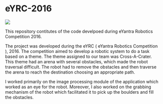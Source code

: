 # eYRC-2016
 ![](https://s3.amazonaws.com/poly-screenshots.angel.co/Project/c9/767976/f2d9cf654fb0ab87ac3902cc926487ee-thumb_jpg.jpg)

This repository contitutes of the code develpoed during eYantra Robotics Competition 2016.  

The project was developed during the eYRC ( eYantra Robotics Competition ), 2016. The competition aimed to develop a robotic system to do a task based on a theme. The theme assigned to our team was Cross-A-Crater. This theme had an arena with several obstacles, which made the robot traversal difficult. The robot had to remove the obstacles and then traverse the arena to reach the destination choosing an appropriate path.

I worked primarily on the image processing module of the application which worked as an eye for the robot.
Moreover, I also worked on the grabbing mechanism of the robot which facilitated it to pick up the boulders and fill the obstacles.
